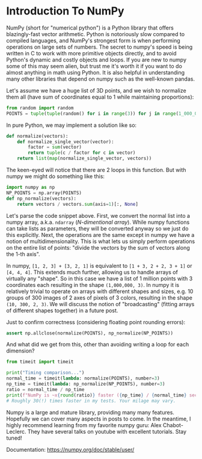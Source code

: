 # Introduction To NumPy

NumPy (short for "numerical python") is a Python library that offers blazingly-fast vector arithmetic. Python is notoriously slow compared to compiled languages, and NumPy's strongest form is when performing operations on large sets of numbers. The secret to numpy's speed is being written in C to work with more primitive objects directly, and to avoid Python's dynamic and costly objects and loops. If you are new to numpy some of this may seem alien, but trust me it's worth it if you want to do almost anything in math using Python. It is also helpful in understanding many other libraries that depend on numpy such as the well-known pandas.

Let's assume we have a huge list of 3D points, and we wish to normalize them all (have sum of coordinates equal to 1 while maintaining proportions):
```python
from random import random
POINTS = tuple(tuple(random() for i in range(3)) for j in range(1_000_000))
```

In pure Python, we may implement a solution like so:
```python
def normalize(vectors):
    def normalize_single_vector(vector):
        factor = sum(vector)
        return tuple(c / factor for c in vector)
    return list(map(normalize_single_vector, vectors))
```

The keen-eyed will notice that there are 2 loops in this function. But with numpy we might do something like this:
```python
import numpy as np
NP_POINTS = np.array(POINTS)
def np_normalize(vectors):
    return vectors / vectors.sum(axis=1)[:, None]
```

Let's parse the code snippet above. First, we convert the normal list into a numpy array, a.k.a. `ndarray` (*N-dimentional array*). While numpy functions can take lists as parameters, they will be converted anyway so we just do this explicitly. Next, the operations are the same except in numpy we have a notion of multidimensionality. This is what lets us simply perform operations on the entire list of points: "divide the vectors by the sum of vectors along the 1-th axis".

In numpy, `[1, 2, 3] + [3, 2, 1]` is equivalent to `[1 + 3, 2 + 2, 3 + 1]` or `[4, 4, 4]`. This extends much further, allowing us to handle arrays of virtually any "shape". So in this case we have a list of 1 million points with 3 coordinates each resulting in the shape `(1,000,000, 3)`. In numpy it is relatively trivial to operate on arrays with different shapes and sizes, e.g. 10 groups of 300 images of 2 axes of pixels of 3 colors, resulting in the shape `(10, 300, 2, 3)`. We will discuss the notion of "broadcasting" (fitting arrays of different shapes together) in a future post.

Just to confirm correctness (considering floating point rounding errors):
```python
assert np.allclose(normalize(POINTS), np_normalize(NP_POINTS))
```

And what did we get from this, other than avoiding writing a loop for each dimension?
```python
from timeit import timeit

print("Timing comparison...")
normal_time = timeit(lambda: normalize(POINTS), number=3)
np_time = timeit(lambda: np_normalize(NP_POINTS), number=3)
ratio = normal_time / np_time
print(f"NumPy is ~x{round(ratio)} faster ({np_time} / {normal_time} seconds)")
# Roughly 30(!) times faster in my tests. Your milage may vary.
```

Numpy is a large and mature library, providing many many features. Hopefully we can cover many aspects in posts to come. In the meantime, I highly recommend learning from my favorite numpy guru: Alex Chabot-Leclerc. They have several talks on youtube with excellent tutorials. Stay tuned!

Documentation:
https://numpy.org/doc/stable/user/
